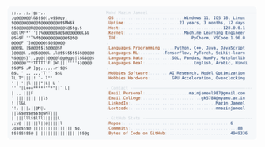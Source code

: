 <picture>
  <source srcset="https://raw.githubusercontent.com/mmazinjameel/mmazinjameel/main/dark_mode.svg?v=1739815944" media="(prefers-color-scheme: dark)">
  <img src="https://raw.githubusercontent.com/mmazinjameel/mmazinjameel/main/light_mode.svg?v=1739815944">
</picture>
